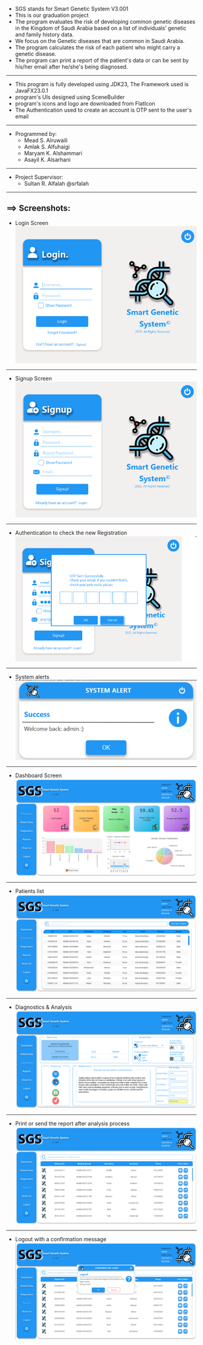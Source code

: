 * SGS stands for Smart Genetic System V3.001
* This is our graduation project
* The program evaluates the risk of developing common genetic diseases in the Kingdom of Saudi Arabia based on a list of individuals’ genetic and family history data.
* We focus on the Genetic diseases that are common in Saudi Arabia.
* The program calculates the risk of each patient who might carry a genetic disease.
* The program can print a report of the patient's data or can be sent by his/her email after he/she's being diagnosed.
---

* This program is fully developed using JDK23, The Framework used is JavaFX23.0.1
* program's UIs designed using SceneBuilder
* program's icons and logo are downloaded from FlatIcon
* The Authentication used to create an account is OTP sent to the user's email
---
* Programmed by:
  - Mead S. Alruwaili
  - Amlak S. Alfuhaigi
  - Maryam K. Alshammari
  - Asayil K. Alsarhani
---
* Project Supervisor:
  - Sultan R. Alfalah  @srfalah

---
==> Screenshots:
---
* Login Screen
![Alt text](https://raw.githubusercontent.com/Mead47c/Smart-_Genetic-_System/main/src/main/resources/screenshots/login-screen.png)
---
* Signup Screen
![Alt text](https://raw.githubusercontent.com/Mead47c/Smart-_Genetic-_System/main/src/main/resources/screenshots/signup-screen.png)
---
* Authentication to check the new Registration
![Alt text](https://raw.githubusercontent.com/Mead47c/Smart-_Genetic-_System/main/src/main/resources/screenshots/auth.png)
---
* System alerts
![Alt text](https://raw.githubusercontent.com/Mead47c/Smart-_Genetic-_System/main/src/main/resources/screenshots/system-alert.png)
---
* Dashboard Screen
![Alt text](https://raw.githubusercontent.com/Mead47c/Smart-_Genetic-_System/main/src/main/resources/screenshots/dashboard.png)
---
* Patients list
![Alt text](https://raw.githubusercontent.com/Mead47c/Smart-_Genetic-_System/main/src/main/resources/screenshots/patients.png)
---
* Diagnostics & Analysis
![Alt text](https://raw.githubusercontent.com/Mead47c/Smart-_Genetic-_System/main/src/main/resources/screenshots/diagnostics.png)
---
* Print or send the report after analysis process
![Alt text](https://raw.githubusercontent.com/Mead47c/Smart-_Genetic-_System/main/src/main/resources/screenshots/reports.png)
---
* Logout with a confirmation message
![Alt text](https://raw.githubusercontent.com/Mead47c/Smart-_Genetic-_System/main/src/main/resources/screenshots/logout.png)
